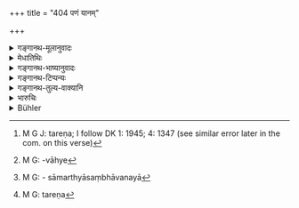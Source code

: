 +++
title = "404 पणं यानम्"

+++

<details><summary>गङ्गानथ-मूलानुवादः</summary>

At a ferry-crossing, a cart shall be made to pay one ‘paṇa’; one man’s burden half a ‘paṇa,’ an animal and a woman a quarter ‘paṇa,’ and an unloaded man one half of a quarter.—(404)
</details>

<details><summary>मेधातिथिः</summary>

[^३६५]:
     J: pāde

नदीतीरे **यानं** गन्त्रीशकटादि **तरे**[^३६६] **पणं दाप्यम्** । भाण्डपूर्णानाम् उत्तरत्रोपदेशाद् रिक्थभाण्डानां यानानां यानद्रव्यानयनार्थम् उत्तरार्यमाणानाम् अयं राजभागः । **पौरुष**वाह्यो[^३६७] भारो द्रव्यानयनार्थम् आनीयमानो **ऽर्धपणं** दाप्यः । **पशुर्** गोमहिष्यादिः पादम्, स्त्री च । **रिक्तको** न किंचित् । यो गृहीतवान् बारं स **पुमान् पादार्धं** दाप्यः । रिक्तस्य पुंसो नदीलङ्घनसामर्थ्यसंभावनया[^३६८] लाघवाद् अल्पम् आदानम् । स्त्री अशक्तत्वात् स्वयं तरणे[^३६९] बहु दाप्यते । **तरे** तरनिमित्तम् ॥ ८.४०४ ॥


[^३६९]:
     M G: tareṇa


[^३६८]:
     M G: - sāmarthyāsaṃbhāvanayā


[^३६७]:
     M G: -vāhye


[^३६६]:
     M G J: tareṇa; I follow DK 1: 1945; 4: 1347 (see similar error later in the com. on this verse)
</details>

<details><summary>गङ्गानथ-भाष्यानुवादः</summary>

At a river-crossing, a ‘*cart*’—a conveyance, in the form of a chariot and other things,—should pay one ‘*paṇa*.’ This is the king’s tax to be paid by all carts that come in loaded with commodities and go out again after having delivered these commodities, for bringing in another supply.

‘*One man’s burden*’—when one man’s load of commodities is brought in, the duty payable is *half-paṇa*.

‘*Animal*’— bullock, buffalo and the like;—as also a ‘*woman*’—should pay a *quarter-paṇa*.

‘*The unloaded man*,’— who is carrying no load, should be made to pay half of the *quarter-paṇa*. A small toll is levied from the unburdened man, since he can cross the river by himself, and hence the help accorded to him is comparatively small. While a woman, who is unable to cross by herself, is made to pay more.

‘*On a ferry-crossing*’— for the purposes of crossing.—(404)
</details>

<details><summary>गङ्गानथ-टिप्पन्यः</summary>

This verse is quoted in *Vīramitrodaya* (Rājanīti, p, 270), which adds the following notes:—This rule applies to the case of *unladen* carts;—an empty cart, for crossing a ferry, should be made to pay one
*paṇa*;—a man with load, one-half of a *paṇa*, cattle and women, a
quarter *paṇa* and a man without load the eighth part of a *paṇa*.

It is quoted in *Aparārka* (p. 834), which adds the following explanatory notes:—The *Pālki* and such conveyances, for crossing a ferry, should be made to pay one *paṇa*,—a man should pay one-half of a
*paṇa*,—cattle and woman should pay a quarter *paṇa*,—as also a man,
with only his two hands, *i.e*., without any load.

It is quoted in *Vivādaratnākara* (p. 640), which adds that ‘*yānam*’ here stands for the *empty chariot*, and so forth;—‘*pauruṣaḥ*’, load carried by one man,—‘*pādārdham*’, the eighth part of a *paṇa*.

It is quoted in *Mitākṣarā* (2.263), where *Bālambhaṭṭī* has the following notes:—An empty cart should pay a *paṇa*,—a man with a load, one-half of a *paṇa*,—cattle and woman (with the exception of those specified below in 407) a quarter *paṇa*; and a man without load, the eighth part of a *paṇa*. It adds that this refers to river-crossings; the rates for sea-voyages are different.
</details>

<details><summary>गङ्गानथ-तुल्य-वाक्यानि</summary>

**(verses 8.404-406)**

*Vaśiṣṭha* (19.21, Vivādaratnākara, p. 639).—‘The toll for crossing a
river whose width is within an arrow-reach is 8 *māṣas*; for crossing a river whose width is more than an arrow-reach is a quarter of a
*Kārṣāpaṇa*; and that for crossing a river in which there is scanty
water, it is one *māṣa*; it is to be one and a half times these in the case of women...... If a man swims a river-crossing, he should he made to pay a sum hundred times of the toll.’
</details>

<details><summary>भारुचिः</summary>

रिक्तं **यानं** रथादि पणं दद्यात् । पुरुषवाह्यो भारो ऽर्धपणम् । प्रकृतस्य पणस्य **पादं पशुश् च** रिक्तका **योषिच् च** । **पादार्धं रिक्तकः पुमान्** ॥ ८.४०२ ॥
</details>

<details><summary>Bühler</summary>

404	At a ferry an (empty) cart shall be made to pay one pana, a man's (load) half a pana, an animal and a woman one quarter of a (pana), an unloaded man one-half of a quarter.
</details>
